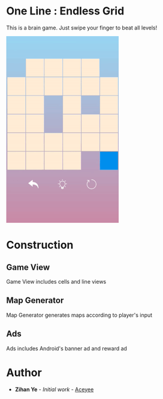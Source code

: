 # One Line : Endless Grid

This is a brain game. Just swipe your finger to beat all levels!

![Alt Text](https://github.com/Aceyee/Grid/blob/master/app/src/main/psd/demo2.gif)

# Construction

## Game View

Game View includes cells and line views

## Map Generator

Map Generator generates maps according to player's input

## Ads

Ads includes Android's banner ad and reward ad

# Author

* **Zihan Ye** - *Initial work* - [Aceyee](https://github.com/Aceyee)
